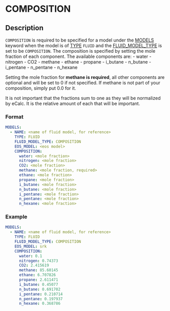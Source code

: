 # COMPOSITION

## Description

`COMPOSITION` is required to be specified for a model under the [MODELS](/about/references/MODELS.md) keyword
when the model is of [TYPE](/about/references/TYPE.md) `FLUID` and the [FLUID_MODEL_TYPE](/about/references/FLUID_MODEL_TYPE.md) is set to be `COMPOSITION`.
The composition is specified by setting the mole fraction of each component. The available components are:
      - water
      - nitrogen
      - CO2
      - methane
      - ethane
      - propane
      - i_butane
      - n_butane
      - i_pentane
      - n_pentane
      - n_hexane

Setting the mole fraction for **methane is required**, all other components are optional and will be set to 0 if
not specified. If methane is not part of your composition, simply put 0.0 for it.

It is not important that the fractions sum to one as they will be normalized by eCalc. It is the relative amount of
each that will be important.

### Format
~~~~~~~~yaml
MODELS:
  - NAME: <name of fluid model, for reference>
    TYPE: FLUID
    FLUID_MODEL_TYPE: COMPOSITION
    EOS_MODEL: <eos model>
    COMPOSITION:
      water: <mole fraction>
      nitrogen: <mole fraction>
      CO2: <mole fraction>
      methane: <mole fraction, required>
      ethane: <mole fraction>
      propane: <mole fraction>
      i_butane: <mole fraction>
      n_butane: <mole fraction>
      i_pentane: <mole fraction>
      n_pentane: <mole fraction>
      n_hexane: <mole fraction>
~~~~~~~~

### Example
~~~~~~~~yaml
MODELS:
  - NAME: <name of fluid model, for reference>
    TYPE: FLUID
    FLUID_MODEL_TYPE: COMPOSITION
    EOS_MODEL: srk
    COMPOSITION:
      water: 0.1
      nitrogen: 0.74373
      CO2: 2.415619
      methane: 85.60145
      ethane: 6.707826
      propane: 2.611471
      i_butane: 0.45077
      n_butane: 0.691702
      i_pentane: 0.210714
      n_pentane: 0.197937
      n_hexane: 0.368786
~~~~~~~~
